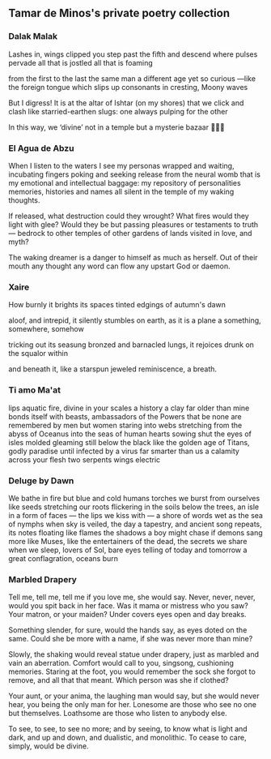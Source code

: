 ## Tamar de Minos's private poetry collection

### Dalak Malak

Lashes in, wings clipped
you step past the fifth
and descend
where pulses pervade
all that is jostled
all that is foaming

from the first to the last
the same man
a different age
yet so curious
—like the foreign tongue
which slips up consonants
in cresting, Moony waves

But I digress! It is at the altar of Ishtar
(on my shores) that we click and clash
like starried-earthen slugs:
one always pulping for the other

In this way, we ‘divine’
not in a temple
but a mysterie bazaar 🧞‍♀️🌙

### El Agua de Abzu

When I listen to the waters
I see my personas
wrapped and waiting, incubating
fingers poking and seeking release
from the neural womb
that is my emotional and intellectual baggage:
my repository of personalities
memories, histories and names
all silent in the temple of my waking thoughts.

If released, what destruction could they wrought?
What fires would they light with glee?
Would they be but passing pleasures
or testaments to truth—
bedrock to other temples of other gardens
of lands visited in love, and myth?

The waking dreamer is a danger
to himself as much as herself.
Out of their mouth
any thought
any word can flow
any upstart God
or daemon.

### Xaire

How burnly it brights its spaces
tinted edgings of autumn's dawn

aloof, and intrepid, it silently stumbles
on earth, as it is a plane
a something, somewhere, somehow

tricking out its seasung
bronzed and
barnacled lungs, it rejoices
drunk on the squalor within

and beneath it, like a starspun
jeweled reminiscence, a breath.

### Ti amo Ma'at

lips aquatic
fire, divine
in your scales
a history
a clay far older than mine
bonds itself with
beasts, ambassadors
of the Powers that be
none are remembered by men
but women staring into webs
stretching from the abyss of Oceanus
into the seas of human hearts sowing
shut the eyes of isles molded
gleaming still below the black
like the golden age of
Titans, godly paradise
until infected by
a virus far smarter than us
a calamity
across your flesh
two serpents
wings electric

### Deluge by Dawn

We bathe in fire
but blue and cold
humans torches we
burst from ourselves
like seeds stretching
our roots flickering
in the soils below
the trees, an isle
in a form of faces — the
lips we kiss with — a shore
of words wet as the sea of
nymphs when sky is veiled,
the day a tapestry, and ancient song
repeats, its notes floating like flames
the shadows a boy might chase if demons
sang more like Muses, like the entertainers
of the dead, the secrets we share
when we sleep, lovers of Sol, bare
eyes telling of today and tomorrow
a great conflagration, oceans burn

### Marbled Drapery

Tell me, tell me, tell me if you love me, she would say.
Never, never, never, would you spit back in her face.
Was it mama or mistress who you saw?
Your matron, or your maiden?
Under covers eyes open and day breaks.  

Something slender, for sure, would the hands say,
as eyes doted on the same.
Could she be more with a name,
if she was never more than mine?

Slowly, the shaking would reveal statue under drapery, just as marbled and vain an aberration. Comfort would call to you, singsong, cushioning memories. Staring at the foot, you would remember the sock she forgot to remove, and all that that meant.
Which person was she if clothed?

Your aunt, or your anima, the laughing man would say,
but she would never hear, you being the only man for her.
Lonesome are those who see no one but themselves.
Loathsome are those who listen to anybody else.

To see, to see, to see no more; and by seeing, to know what is light and dark, and up and down, and dualistic, and monolithic.
To cease to care, simply, would be divine.

